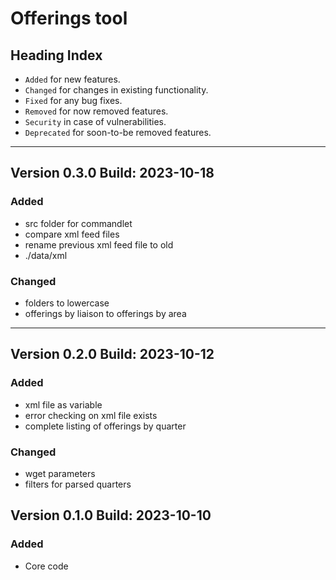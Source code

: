 # Offerings tool

## Heading Index
- `Added` for new features.
- `Changed` for changes in existing functionality.
- `Fixed` for any bug fixes.
- `Removed` for now removed features.
- `Security` in case of vulnerabilities.
- `Deprecated` for soon-to-be removed features.

[//]: # (Copy paste pallette)
[//]: # (#### Added)
[//]: # (#### Changed)
[//]: # (#### Fixed)
[//]: # (#### Removed)
[//]: # (#### Security)
[//]: # (#### Deprecated)

---

## Version 0.3.0 Build: 2023-10-18
### Added
- src folder for commandlet
- compare xml feed files
- rename previous xml feed file to old
- ./data/xml

### Changed
- folders to lowercase
- offerings by liaison to offerings by area

---


## Version 0.2.0 Build: 2023-10-12
### Added
- xml file as variable
- error checking on xml file exists
- complete listing of offerings by quarter

### Changed
- wget parameters
- filters for parsed quarters


## Version 0.1.0 Build: 2023-10-10
### Added
- Core code